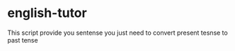 # english-tutor
This script provide you sentense you just need to convert present tesnse to past tense 

